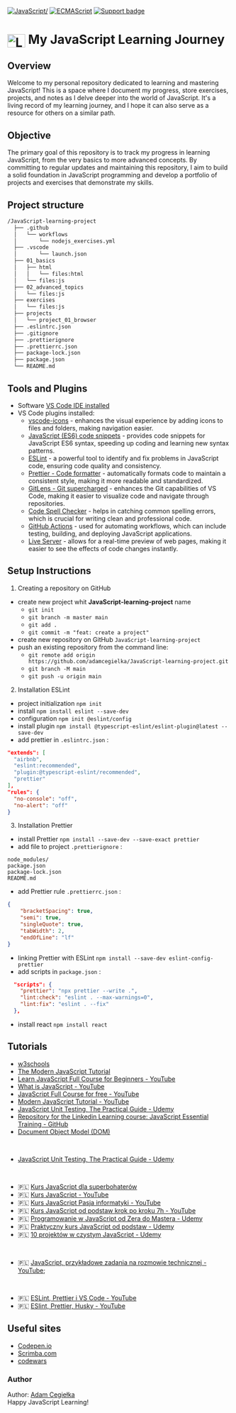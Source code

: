 [![JavaScript/](https://img.shields.io/badge/tested%20with-JavaScript-fcdc00.svg?logo=javascript)](https://www.javascript.com/)
[![ECMAScript](https://img.shields.io/badge/ECMA-Script-F27B10.svg?logo=ECMA)](https://www.ecma-international.org/)
[![Support badge](https://img.shields.io/badge/stackoverflow-JavaScript-fcdc00.svg?logo=stackoverflow)](https://stackoverflow.com/questions/tagged/javascript)

# <img align="center" alt="Logo JavaScript" height="30" width="40" title="JavaScript " src="https://cdn.jsdelivr.net/gh/devicons/devicon/icons/javascript/javascript-original.svg"> My JavaScript Learning Journey

## Overview
Welcome to my personal repository dedicated to learning and mastering JavaScript! This is a space where I document my progress, store exercises, projects, and notes as I delve deeper into the world of JavaScript. It's a living record of my learning journey, and I hope it can also serve as a resource for others on a similar path.

## Objective
The primary goal of this repository is to track my progress in learning JavaScript, from the very basics to more advanced concepts. By committing to regular updates and maintaining this repository, I aim to build a solid foundation in JavaScript programming and develop a portfolio of projects and exercises that demonstrate my skills.

## Project structure

```bash
/JavaScript-learning-project
  ├── .github
  │   └── workflows
  │       └── nodejs_exercises.yml
  ├── .vscode
  │       └── launch.json
  ├── 01_basics
  │   ├── html
  │   │   └── files:html
  │   └── files:js
  ├── 02_advanced_topics
  │   └── files:js
  ├── exercises
  │   └── files:js
  ├── projects
  │   └── project_01_browser
  ├── .eslintrc.json
  ├── .gitignore
  ├── .prettierignore
  ├── .prettierrc.json
  ├── package-lock.json
  ├── package.json
  └── README.md
```

## Tools and Plugins

- Software [VS Code IDE installed](https://code.visualstudio.com/)
- VS Code plugins installed:
    - [vscode-icons](https://marketplace.visualstudio.com/items?itemName=vscode-icons-team.vscode-icons) - enhances the visual experience by adding icons to files and folders, making navigation easier.
    - [JavaScript (ES6) code snippets](https://marketplace.visualstudio.com/items?itemName=xabikos.JavaScriptSnippets) - provides code snippets for JavaScript ES6 syntax, speeding up coding and learning new syntax patterns.
    - [ESLint](https://eslint.org/) - a powerful tool to identify and fix problems in JavaScript code, ensuring code quality and consistency.
    - [Prettier - Code formatter](https://prettier.io/) - automatically formats code to maintain a consistent style, making it more readable and standardized.
    - [GitLens - Git supercharged](https://marketplace.visualstudio.com/items?itemName=eamodio.gitlens) - enhances the Git capabilities of VS Code, making it easier to visualize code and navigate through repositories.
    - [Code Spell Checker](https://marketplace.visualstudio.com/items?itemName=streetsidesoftware.code-spell-checker) - helps in catching common spelling errors, which is crucial for writing clean and professional code.
    - [GitHub Actions](https://marketplace.visualstudio.com/items?itemName=GitHub.vscode-github-actions) - used for automating workflows, which can include testing, building, and deploying JavaScript applications.
    - [Live Server](https://marketplace.visualstudio.com/items?itemName=ritwickdey.LiveServer) - allows for a real-time preview of web pages, making it easier to see the effects of code changes instantly.

## Setup Instructions

1. Creating a repository on GitHub
- create new project whit **JavaScript-learning-project** name
  - `git init`
  - `git branch -m master main`
  - `git add .`
  - `git commit -m "feat: create a project"`
- create new repository on GitHub `JavaScript-learning-project`
- push an existing repository from the command line:
  - `git remote add origin https://github.com/adamcegielka/JavaScript-learning-project.git`
  - `git branch -M main`
  - `git push -u origin main`

2. Installation ESLint
- project initialization `npm init`
- install `npm install eslint --save-dev`  
- configuration `npm init @eslint/config`  
- install plugin `npm install @typescript-eslint/eslint-plugin@latest --save-dev`
- add prettier in `.eslintrc.json` :

```json
"extends": [
  "airbnb",
  "eslint:recommended",
  "plugin:@typescript-eslint/recommended",
  "prettier"
],
"rules": {
  "no-console": "off",
  "no-alert": "off"
}
```

3. Installation Prettier
- install Prettier `npm install --save-dev --save-exact prettier`  
- add file to project `.prettierignore` :

```javascricpt
node_modules/
package.json
package-lock.json
README.md
```

- add Prettier rule `.prettierrc.json` :

```json
{
    "bracketSpacing": true,
    "semi": true,
    "singleQuote": true,
    "tabWidth": 2,
    "endOfLine": "lf"
}
```

- linking Prettier with ESLint `npm install --save-dev eslint-config-prettier`
- add scripts in `package.json` :

```json
  "scripts": {
    "prettier": "npx prettier --write .",
    "lint:check": "eslint . --max-warnings=0",
    "lint:fix": "eslint . --fix"
  },
```

- install react `npm install react`

## Tutorials

- [w3schools](https://my-learning.w3schools.com/tutorial/js)
- [The Modern JavaScript Tutorial](https://javascript.info/)
- [Learn JavaScript Full Course for Beginners - YouTube](https://www.youtube.com/watch?v=PkZNo7MFNFg&list=PLWKjhJtqVAbleDe3_ZA8h3AO2rXar-q2V)
- [What is JavaScript - YouTube](https://www.youtube.com/watch?v=upDLs1sn7g4&list=PLTjRvDozrdlxEIuOBZkMAK5uiqp8rHUax&index=1)
- [JavaScript Full Course for free - YouTube](https://www.youtube.com/watch?v=8dWL3wF_OMw)
- [Modern JavaScript Tutorial - YouTube](https://www.youtube.com/watch?v=iWOYAxlnaww&list=PL4cUxeGkcC9haFPT7J25Q9GRB_ZkFrQAc)
- [JavaScript Unit Testing, The Practical Guide - Udemy](https://www.udemy.com/course/javascript-unit-testing-the-practical-guide/)
- [Repository for the Linkedin Learning course: JavaScript Essential Training - GitHub](https://github.com/LinkedInLearning/javascript-essential-training-2832077)
- [Document Object Model (DOM)](https://developer.mozilla.org/en-US/docs/Web/API/Document_Object_Model)
  
<br>

- [JavaScript Unit Testing, The Practical Guide - Udemy](https://www.udemy.com/course/javascript-unit-testing-the-practical-guide/)
  
<br>

- :poland: [Kurs JavaScript dla superbohaterów](https://kursjs.pl/)
- :poland: [Kurs JavaScript - YouTube](https://www.youtube.com/watch?v=Y5NpcJOM99A&list=PL6aekdNhY7DAnIsg_OoPaxB5kJV0pUJ99)
- :poland: [Kurs JavaScript Pasja informatyki - YouTube]()
- :poland: [Kurs JavaScript od podstaw krok po kroku 7h - YouTube](https://www.youtube.com/watch?v=Jq87JwsbG_E&t=13635s)
- :poland: [Programowanie w JavaScript od Zera do Mastera - Udemy](https://www.udemy.com/course/kurs-programowanie-w-javascript-od-zera-do-mastera/)
- :poland: [Praktyczny kurs JavaScript od podstaw - Udemy](https://www.udemy.com/course/praktyczny-kurs-javascript/)
- :poland: [10 projektów w czystym JavaScript - Udemy](https://www.udemy.com/course/10-projektow-w-czystym-javascript-cz-1/learn/lecture/18119975?start=0#overview)

<br>

- :poland: [JavaScript, przykładowe zadania na rozmowie technicznej - YouTube](https://www.youtube.com/watch?v=66Bv86S0G4A);

<br>

- :poland: [ESLint, Prettier i VS Code - YouTube](https://www.youtube.com/watch?v=u2yUxhzpht4)
- :poland: [ESlint, Prettier, Husky - YouTube](https://www.youtube.com/watch?v=aXCkPGueaGY&list=PLvFBbkSgL1u7Bco8ewGnWeZpjRH-bHC_7&index=3&t=302s)

## Useful sites

- [Codepen.io](https://codepen.io/pen/?editors=0012)
- [Scrimba.com](https://scrimba.com/)
- [codewars](https://www.codewars.com/users/AdamCegielka)

### Author

Author: [Adam Cegiełka](https://github.com/adamcegielka)  
Happy JavaScript Learning!